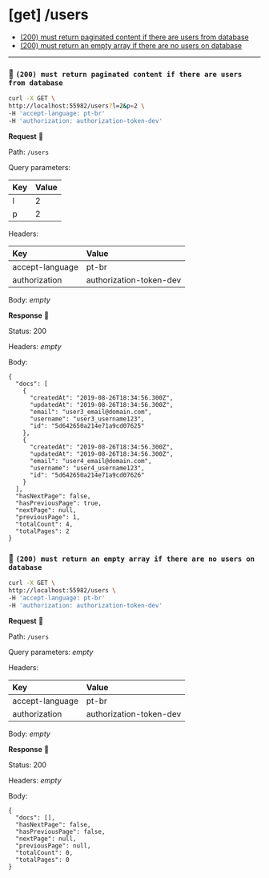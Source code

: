 # [get] /users

* [(200) must return paginated content if there are users from database](#425b501c40)
* [(200) must return an empty array if there are no users on database](#fa7384a410)

---

### :chicken: `(200) must return paginated content if there are users from database` <a name="425b501c40"></a>

```sh
curl -X GET \
http://localhost:55982/users?l=2&p=2 \
-H 'accept-language: pt-br'
-H 'authorization: authorization-token-dev'
```

**Request** :egg:

Path: `/users`

Query parameters: 

| Key | Value |
| :--- | :--- |
| l | 2 |
| p | 2 |

Headers: 

| Key | Value |
| :--- | :--- |
| accept-language | pt-br |
| authorization | authorization-token-dev |

Body: _empty_

**Response** :hatching_chick:

Status: 200

Headers: _empty_

Body: 

```
{
  "docs": [
    {
      "createdAt": "2019-08-26T18:34:56.300Z",
      "updatedAt": "2019-08-26T18:34:56.300Z",
      "email": "user3_email@domain.com",
      "username": "user3_username123",
      "id": "5d642650a214e71a9cd07625"
    },
    {
      "createdAt": "2019-08-26T18:34:56.300Z",
      "updatedAt": "2019-08-26T18:34:56.300Z",
      "email": "user4_email@domain.com",
      "username": "user4_username123",
      "id": "5d642650a214e71a9cd07626"
    }
  ],
  "hasNextPage": false,
  "hasPreviousPage": true,
  "nextPage": null,
  "previousPage": 1,
  "totalCount": 4,
  "totalPages": 2
}
```

### :chicken: `(200) must return an empty array if there are no users on database` <a name="fa7384a410"></a>

```sh
curl -X GET \
http://localhost:55982/users \
-H 'accept-language: pt-br'
-H 'authorization: authorization-token-dev'
```

**Request** :egg:

Path: `/users`

Query parameters: _empty_

Headers: 

| Key | Value |
| :--- | :--- |
| accept-language | pt-br |
| authorization | authorization-token-dev |

Body: _empty_

**Response** :hatching_chick:

Status: 200

Headers: _empty_

Body: 

```
{
  "docs": [],
  "hasNextPage": false,
  "hasPreviousPage": false,
  "nextPage": null,
  "previousPage": null,
  "totalCount": 0,
  "totalPages": 0
}
```
